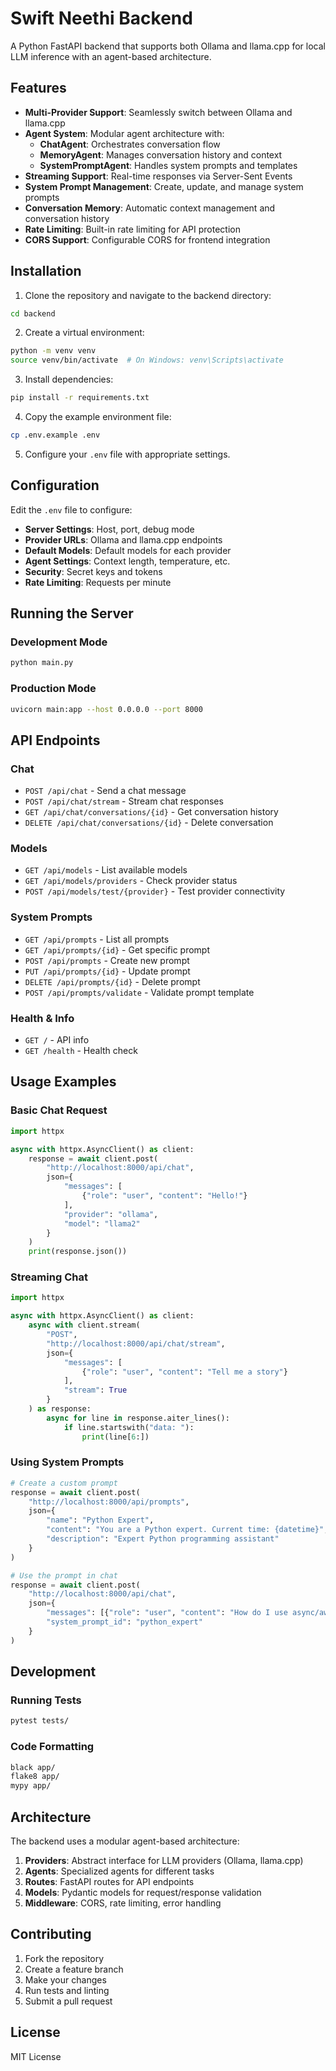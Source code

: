 # Swift Neethi Backend

A Python FastAPI backend that supports both Ollama and llama.cpp for local LLM inference with an agent-based architecture.

## Features

- **Multi-Provider Support**: Seamlessly switch between Ollama and llama.cpp
- **Agent System**: Modular agent architecture with:
  - **ChatAgent**: Orchestrates conversation flow
  - **MemoryAgent**: Manages conversation history and context
  - **SystemPromptAgent**: Handles system prompts and templates
- **Streaming Support**: Real-time responses via Server-Sent Events
- **System Prompt Management**: Create, update, and manage system prompts
- **Conversation Memory**: Automatic context management and conversation history
- **Rate Limiting**: Built-in rate limiting for API protection
- **CORS Support**: Configurable CORS for frontend integration

## Installation

1. Clone the repository and navigate to the backend directory:
```bash
cd backend
```

2. Create a virtual environment:
```bash
python -m venv venv
source venv/bin/activate  # On Windows: venv\Scripts\activate
```

3. Install dependencies:
```bash
pip install -r requirements.txt
```

4. Copy the example environment file:
```bash
cp .env.example .env
```

5. Configure your `.env` file with appropriate settings.

## Configuration

Edit the `.env` file to configure:

- **Server Settings**: Host, port, debug mode
- **Provider URLs**: Ollama and llama.cpp endpoints
- **Default Models**: Default models for each provider
- **Agent Settings**: Context length, temperature, etc.
- **Security**: Secret keys and tokens
- **Rate Limiting**: Requests per minute

## Running the Server

### Development Mode
```bash
python main.py
```

### Production Mode
```bash
uvicorn main:app --host 0.0.0.0 --port 8000
```

## API Endpoints

### Chat
- `POST /api/chat` - Send a chat message
- `POST /api/chat/stream` - Stream chat responses
- `GET /api/chat/conversations/{id}` - Get conversation history
- `DELETE /api/chat/conversations/{id}` - Delete conversation

### Models
- `GET /api/models` - List available models
- `GET /api/models/providers` - Check provider status
- `POST /api/models/test/{provider}` - Test provider connectivity

### System Prompts
- `GET /api/prompts` - List all prompts
- `GET /api/prompts/{id}` - Get specific prompt
- `POST /api/prompts` - Create new prompt
- `PUT /api/prompts/{id}` - Update prompt
- `DELETE /api/prompts/{id}` - Delete prompt
- `POST /api/prompts/validate` - Validate prompt template

### Health & Info
- `GET /` - API info
- `GET /health` - Health check

## Usage Examples

### Basic Chat Request
```python
import httpx

async with httpx.AsyncClient() as client:
    response = await client.post(
        "http://localhost:8000/api/chat",
        json={
            "messages": [
                {"role": "user", "content": "Hello!"}
            ],
            "provider": "ollama",
            "model": "llama2"
        }
    )
    print(response.json())
```

### Streaming Chat
```python
import httpx

async with httpx.AsyncClient() as client:
    async with client.stream(
        "POST",
        "http://localhost:8000/api/chat/stream",
        json={
            "messages": [
                {"role": "user", "content": "Tell me a story"}
            ],
            "stream": True
        }
    ) as response:
        async for line in response.aiter_lines():
            if line.startswith("data: "):
                print(line[6:])
```

### Using System Prompts
```python
# Create a custom prompt
response = await client.post(
    "http://localhost:8000/api/prompts",
    json={
        "name": "Python Expert",
        "content": "You are a Python expert. Current time: {datetime}",
        "description": "Expert Python programming assistant"
    }
)

# Use the prompt in chat
response = await client.post(
    "http://localhost:8000/api/chat",
    json={
        "messages": [{"role": "user", "content": "How do I use async/await?"}],
        "system_prompt_id": "python_expert"
    }
)
```

## Development

### Running Tests
```bash
pytest tests/
```

### Code Formatting
```bash
black app/
flake8 app/
mypy app/
```

## Architecture

The backend uses a modular agent-based architecture:

1. **Providers**: Abstract interface for LLM providers (Ollama, llama.cpp)
2. **Agents**: Specialized agents for different tasks
3. **Routes**: FastAPI routes for API endpoints
4. **Models**: Pydantic models for request/response validation
5. **Middleware**: CORS, rate limiting, error handling

## Contributing

1. Fork the repository
2. Create a feature branch
3. Make your changes
4. Run tests and linting
5. Submit a pull request

## License

MIT License